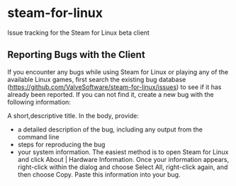 steam-for-linux
===============

Issue tracking for the Steam for Linux beta client


Reporting Bugs with the Client
------------------------------

If you encounter any bugs while using Steam for Linux or playing any of the available Linux games, first search the existing bug database (https://github.com/ValveSoftware/steam-for-linux/issues) to see if it has already been reported. 
If you can not find it, create a new bug with the following information:

A short,descriptive title.
In the body, provide:
 - a detailed description of the bug, including any output from the command line
 - steps for reproducing the bug
 - your system information. The easiest method is to open Steam for Linux and click About | Hardware Information. Once your information appears, right-click within the dialog and choose Select All, right-click again, and then choose Copy. Paste this information into your bug.
